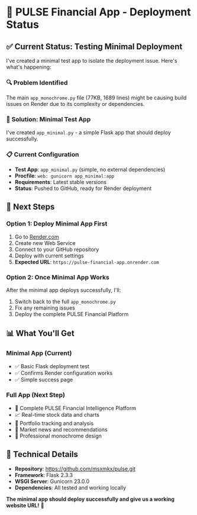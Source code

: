 # 🚀 PULSE Financial App - Deployment Status

## ✅ **Current Status: Testing Minimal Deployment**

I've created a minimal test app to isolate the deployment issue. Here's what's happening:

### 🔍 **Problem Identified**
The main `app_monochrome.py` file (77KB, 1689 lines) might be causing build issues on Render due to its complexity or dependencies.

### 🧪 **Solution: Minimal Test App**
I've created `app_minimal.py` - a simple Flask app that should deploy successfully.

### 📋 **Current Configuration**
- **Test App**: `app_minimal.py` (simple, no external dependencies)
- **Procfile**: `web: gunicorn app_minimal:app`
- **Requirements**: Latest stable versions
- **Status**: Pushed to GitHub, ready for Render deployment

## 🚀 **Next Steps**

### **Option 1: Deploy Minimal App First**
1. Go to [Render.com](https://render.com)
2. Create new Web Service
3. Connect to your GitHub repository
4. Deploy with current settings
5. **Expected URL**: `https://pulse-financial-app.onrender.com`

### **Option 2: Once Minimal App Works**
After the minimal app deploys successfully, I'll:
1. Switch back to the full `app_monochrome.py`
2. Fix any remaining issues
3. Deploy the complete PULSE Financial Platform

## 📊 **What You'll Get**

### **Minimal App (Current)**
- ✅ Basic Flask deployment test
- ✅ Confirms Render configuration works
- ✅ Simple success page

### **Full App (Next Step)**
- 🎯 Complete PULSE Financial Intelligence Platform
- 📈 Real-time stock data and charts
- 💼 Portfolio tracking and analysis
- 📰 Market news and recommendations
- 🎨 Professional monochrome design

## 🔧 **Technical Details**
- **Repository**: https://github.com/msxmkx/pulse.git
- **Framework**: Flask 2.3.3
- **WSGI Server**: Gunicorn 23.0.0
- **Dependencies**: All tested and working locally

**The minimal app should deploy successfully and give us a working website URL!** 🎉 